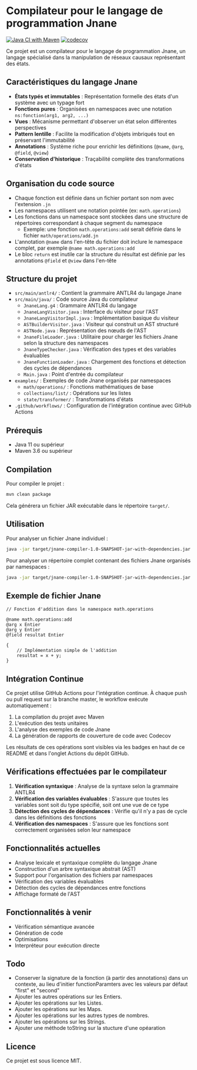 # Compilateur pour le langage de programmation Jnane

[![Java CI with Maven](https://github.com/gregoirerichard/manus-jnane/actions/workflows/maven.yml/badge.svg)](https://github.com/gregoirerichard/manus-jnane/actions/workflows/maven.yml)
[![codecov](https://codecov.io/gh/gregoirerichard/manus-jnane/branch/master/graph/badge.svg)](https://codecov.io/gh/gregoirerichard/manus-jnane)

Ce projet est un compilateur pour le langage de programmation Jnane, un langage spécialisé dans la manipulation de réseaux causaux représentant des états.

## Caractéristiques du langage Jnane

- **États typés et immutables** : Représentation formelle des états d'un système avec un typage fort
- **Fonctions pures** : Organisées en namespaces avec une notation `ns:fonction(arg1, arg2, ...)`
- **Vues** : Mécanisme permettant d'observer un état selon différentes perspectives
- **Pattern lentille** : Facilite la modification d'objets imbriqués tout en préservant l'immutabilité
- **Annotations** : Système riche pour enrichir les définitions (`@name`, `@arg`, `@field`, `@view`)
- **Conservation d'historique** : Traçabilité complète des transformations d'états

## Organisation du code source

- Chaque fonction est définie dans un fichier portant son nom avec l'extension `.jn`
- Les namespaces utilisent une notation pointée (ex: `math.operations`)
- Les fonctions dans un namespace sont stockées dans une structure de répertoires correspondant à chaque segment du namespace
  - Exemple: une fonction `math.operations:add` serait définie dans le fichier `math/operations/add.jn`
- L'annotation `@name` dans l'en-tête du fichier doit inclure le namespace complet, par exemple `@name math.operations:add`
- Le bloc `return` est inutile car la structure du résultat est définie par les annotations `@field` et `@view` dans l'en-tête

## Structure du projet

- `src/main/antlr4/` : Contient la grammaire ANTLR4 du langage Jnane
- `src/main/java/` : Code source Java du compilateur
  - `JnaneLang.g4` : Grammaire ANTLR4 du langage
  - `JnaneLangVisitor.java` : Interface du visiteur pour l'AST
  - `JnaneLangVisitorImpl.java` : Implémentation basique du visiteur
  - `ASTBuilderVisitor.java` : Visiteur qui construit un AST structuré
  - `ASTNode.java` : Représentation des nœuds de l'AST
  - `JnaneFileLoader.java` : Utilitaire pour charger les fichiers Jnane selon la structure des namespaces
  - `JnaneTypeChecker.java` : Vérification des types et des variables évaluables
  - `JnaneFunctionLoader.java` : Chargement des fonctions et détection des cycles de dépendances
  - `Main.java` : Point d'entrée du compilateur
- `examples/` : Exemples de code Jnane organisés par namespaces
  - `math/operations/` : Fonctions mathématiques de base
  - `collections/list/` : Opérations sur les listes
  - `state/transformer/` : Transformations d'états
- `.github/workflows/` : Configuration de l'intégration continue avec GitHub Actions

## Prérequis

- Java 11 ou supérieur
- Maven 3.6 ou supérieur

## Compilation

Pour compiler le projet :

```bash
mvn clean package
```

Cela générera un fichier JAR exécutable dans le répertoire `target/`.

## Utilisation

Pour analyser un fichier Jnane individuel :

```bash
java -jar target/jnane-compiler-1.0-SNAPSHOT-jar-with-dependencies.jar fichier.jn
```

Pour analyser un répertoire complet contenant des fichiers Jnane organisés par namespaces :

```bash
java -jar target/jnane-compiler-1.0-SNAPSHOT-jar-with-dependencies.jar --dir repertoire
```

## Exemple de fichier Jnane

```
// Fonction d'addition dans le namespace math.operations

@name math.operations:add
@arg x Entier
@arg y Entier
@field resultat Entier

{
    // Implémentation simple de l'addition
    resultat = x + y;
}
```

## Intégration Continue

Ce projet utilise GitHub Actions pour l'intégration continue. À chaque push ou pull request sur la branche master, le workflow exécute automatiquement :

1. La compilation du projet avec Maven
2. L'exécution des tests unitaires
3. L'analyse des exemples de code Jnane
4. La génération de rapports de couverture de code avec Codecov

Les résultats de ces opérations sont visibles via les badges en haut de ce README et dans l'onglet Actions du dépôt GitHub.

## Vérifications effectuées par le compilateur

1. **Vérification syntaxique** : Analyse de la syntaxe selon la grammaire ANTLR4
2. **Vérification des variables évaluables** : S'assure que toutes les variables sont soit du type spécifié, soit ont une vue de ce type
3. **Détection des cycles de dépendances** : Vérifie qu'il n'y a pas de cycle dans les définitions des fonctions
4. **Vérification des namespaces** : S'assure que les fonctions sont correctement organisées selon leur namespace

## Fonctionnalités actuelles

- Analyse lexicale et syntaxique complète du langage Jnane
- Construction d'un arbre syntaxique abstrait (AST)
- Support pour l'organisation des fichiers par namespaces
- Vérification des variables évaluables
- Détection des cycles de dépendances entre fonctions
- Affichage formaté de l'AST

## Fonctionnalités à venir

- Vérification sémantique avancée
- Génération de code
- Optimisations
- Interpréteur pour exécution directe

## Todo 
- Conserver la signature de la fonction (à partir des annotations) dans un contexte, au lieu d'initier functionParamters avec les valeurs par défaut "first" et "second" 
- Ajouter les autres opérations sur les Entiers.
- Ajouter les opérations sur les Listes.
- Ajouter les opérations sur les Maps.
- Ajouter les opérations sur les autres types de nombres.
- Ajouter les opérations sur les Strings.
- Ajouter une méthode toString sur la stucture d'une opéaration


## Licence

Ce projet est sous licence MIT.
